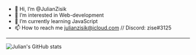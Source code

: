 - 👋 Hi, I’m @JulianZisik
- 👀 I’m interested in Web-development
- 🌱 I’m currently learning JavaScript
- 📫 How to reach me julianzisik@icloud.com // Discord: zise#3125

 ---

![Julian's GitHub stats](https://github-readme-stats.vercel.app/api?username=JulianZisik&show_icons=true&theme=cobalt)
